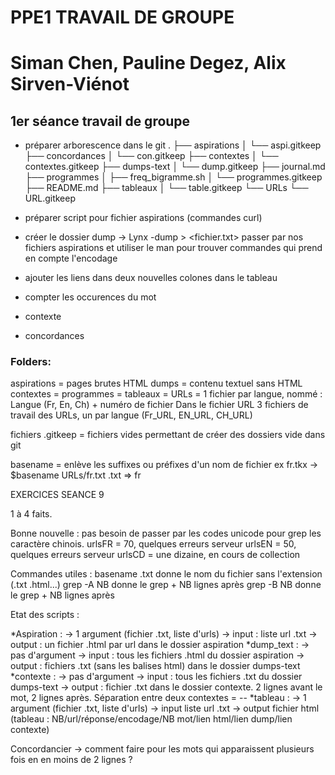 # PPE1 TRAVAIL DE GROUPE
# Siman Chen, Pauline Degez, Alix Sirven-Viénot


## 1er séance travail de groupe

- préparer arborescence dans le git
.
├── aspirations
│   └── aspi.gitkeep
├── concordances
│   └── con.gitkeep
├── contextes
│   └── contextes.gitkeep
├── dumps-text
│   └── dump.gitkeep
├── journal.md
├── programmes
│   ├── freq_bigramme.sh
│   └── programmes.gitkeep
├── README.md
├── tableaux
│   └── table.gitkeep
└── URLs
    └── URL.gitkeep

- préparer script pour fichier aspirations (commandes curl)

- créer le dossier dump -> Lynx -dump <URL>  >  <fichier.txt>
passer par nos fichiers aspirations et utiliser le man pour trouver commandes qui prend en compte l'encodage

- ajouter les liens dans deux nouvelles colones dans le tableau

- compter les occurences du mot

- contexte

- concordances


### Folders:
aspirations = pages brutes HTML
dumps = contenu textuel sans HTML
contextes =
programmes =
tableaux =
URLs = 1 fichier par langue, nommé : Langue (Fr, En, Ch) + numéro de fichier
Dans le fichier URL 3 fichiers de travail des URLs, un par langue (Fr_URL, EN_URL, CH_URL)

fichiers .gitkeep = fichiers vides permettant de créer des dossiers vide dans git

basename = enlève les suffixes ou préfixes d'un nom de fichier
ex fr.tkx -> $basename URLs/fr.txt .txt => fr


 
EXERCICES SEANCE 9

1 à 4 faits.

Bonne nouvelle : pas besoin de passer par les codes unicode pour grep les caractère chinois.
urlsFR = 70, quelques erreurs serveur
urlsEN = 50, quelques erreurs serveur
urlsCD = une dizaine, en cours de collection

Commandes utiles :
basename .txt	donne le nom du fichier sans l'extension (.txt .html...)
grep -A NB	donne le grep + NB lignes après
grep -B NB	donne le grep + NB lignes après

Etat des scripts :

*Aspiration :
	-> 1 argument (fichier .txt, liste d'urls)
	-> input : liste url .txt
	-> output : un fichier .html par url dans le dossier aspiration
*dump_text : 
	-> pas d'argument
	-> input : tous les fichiers .html du dossier aspiration
	-> output : fichiers .txt (sans les balises html) dans le dossier dumps-text
*contexte :
	-> pas d'argument
	-> input : tous les fichiers .txt du dossier dumps-text
	-> output : fichier .txt dans le dossier contexte. 2 lignes avant le mot, 2 lignes après. Séparation entre deux contextes = --
*tableau :
	-> 1 argument (fichier .txt, liste d'urls)
	-> input liste url .txt
	-> output fichier html (tableau : NB/url/réponse/encodage/NB mot/lien html/lien dump/lien contexte)

Concordancier
-> comment faire pour les mots qui apparaissent plusieurs fois en en moins de 2 lignes ?


